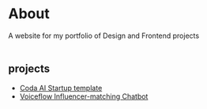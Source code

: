 # About
A website for my portfolio of Design and Frontend projects</br></br>
## projects
- <a href="https://coda.io/@abisoye-onanuga/startup-lab">Coda AI Startup template</a>
- <a href="https://coda.io/@abisoye-onanuga/startup-lab">Voiceflow Influencer-matching Chatbot</a>
